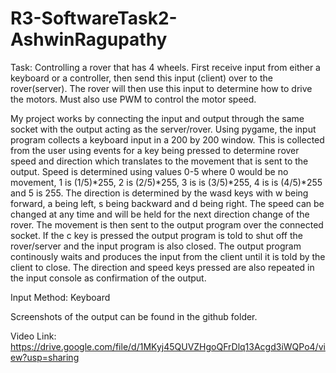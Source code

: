 # R3-SoftwareTask2-AshwinRagupathy
 Task: Controlling a rover that has 4 wheels. First receive input from either a keyboard or a controller, then send this input (client) over to 
 the rover(server). The rover will then use this input to determine how to drive the motors. Must also use PWM to control the motor speed.
 
 My project works by connecting the input and output through the same socket with the output acting as the server/rover. Using pygame, the input
 program collects a keyboard input in a 200 by 200 window. This is collected from the user using events for a key being pressed to determine rover 
 speed and direction which translates to the movement that is sent to the output. Speed is determined using values 0-5 where 0 would be no movement, 
 1 is (1/5)*255, 2 is (2/5)*255,  3 is is (3/5)*255, 4 is is (4/5)*255 and 5 is 255. The direction is determined by the wasd keys with w being 
 forward, a being left, s being backward and d being right. The speed can be changed at any time and will be held for the next direction change of 
 the rover. The movement is then sent to the output program over the connected socket. If the c key is pressed the output program is told to shut off 
 the rover/server and the input  program is also closed. The output program continously waits and produces the input from the client until it is told 
 by the client to close. The direction and speed keys pressed are also repeated in the input console as confirmation of the output. 
 
 Input Method: Keyboard
 
 Screenshots of the output can be found in the github folder.
 
 Video Link: https://drive.google.com/file/d/1MKyj45QUVZHgoQFrDlq13Acgd3iWQPo4/view?usp=sharing 